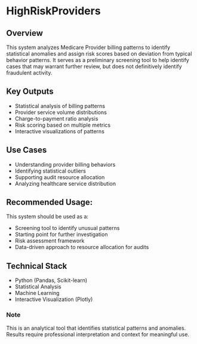 # HighRiskProviders
## Overview
This system analyzes Medicare Provider billing patterns to identify statistical anomalies and assign risk scores based on deviation from typical behavior patterns. It serves as a preliminary screening tool to help identify cases that may warrant further review, but does not definitively identify fraudulent activity.
## Key Outputs
- Statistical analysis of billing patterns
- Provider service volume distributions
- Charge-to-payment ratio analysis
- Risk scoring based on multiple metrics
- Interactive visualizations of patterns

## Use Cases
- Understanding provider billing behaviors
- Identifying statistical outliers
- Supporting audit resource allocation
- Analyzing healthcare service distribution

## Recommended Usage:
This system should be used as a:
- Screening tool to identify unusual patterns
- Starting point for further investigation
- Risk assessment framework
- Data-driven approach to resource allocation for audits

## Technical Stack
- Python (Pandas, Scikit-learn)
- Statistical Analysis
- Machine Learning
- Interactive Visualization (Plotly)

### Note
This is an analytical tool that identifies statistical patterns and anomalies. Results require professional interpretation and context for meaningful use.
